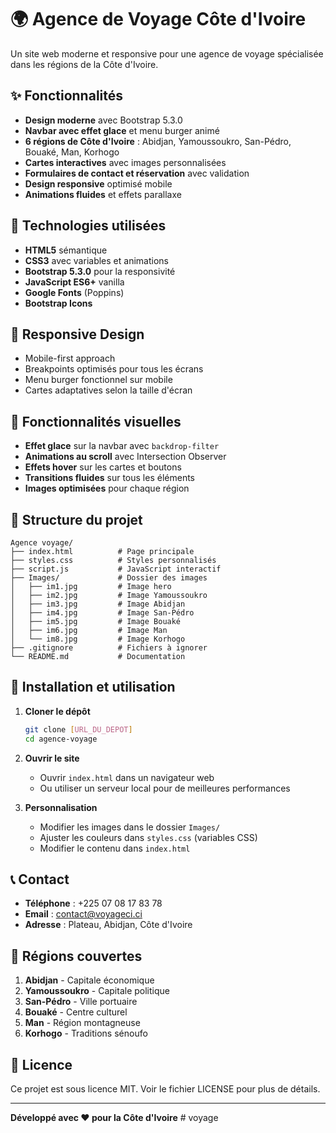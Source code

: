 # 🌍 Agence de Voyage Côte d'Ivoire

Un site web moderne et responsive pour une agence de voyage spécialisée dans les régions de la Côte d'Ivoire.

## ✨ Fonctionnalités

- **Design moderne** avec Bootstrap 5.3.0
- **Navbar avec effet glace** et menu burger animé
- **6 régions de Côte d'Ivoire** : Abidjan, Yamoussoukro, San-Pédro, Bouaké, Man, Korhogo
- **Cartes interactives** avec images personnalisées
- **Formulaires de contact et réservation** avec validation
- **Design responsive** optimisé mobile
- **Animations fluides** et effets parallaxe

## 🚀 Technologies utilisées

- **HTML5** sémantique
- **CSS3** avec variables et animations
- **Bootstrap 5.3.0** pour la responsivité
- **JavaScript ES6+** vanilla
- **Google Fonts** (Poppins)
- **Bootstrap Icons**

## 📱 Responsive Design

- Mobile-first approach
- Breakpoints optimisés pour tous les écrans
- Menu burger fonctionnel sur mobile
- Cartes adaptatives selon la taille d'écran

## 🎨 Fonctionnalités visuelles

- **Effet glace** sur la navbar avec `backdrop-filter`
- **Animations au scroll** avec Intersection Observer
- **Effets hover** sur les cartes et boutons
- **Transitions fluides** sur tous les éléments
- **Images optimisées** pour chaque région

## 📁 Structure du projet

```
Agence voyage/
├── index.html          # Page principale
├── styles.css          # Styles personnalisés
├── script.js           # JavaScript interactif
├── Images/             # Dossier des images
│   ├── im1.jpg         # Image hero
│   ├── im2.jpg         # Image Yamoussoukro
│   ├── im3.jpg         # Image Abidjan
│   ├── im4.jpg         # Image San-Pédro
│   ├── im5.jpg         # Image Bouaké
│   ├── im6.jpg         # Image Man
│   └── im8.jpg         # Image Korhogo
├── .gitignore          # Fichiers à ignorer
└── README.md           # Documentation
```

## 🚀 Installation et utilisation

1. **Cloner le dépôt**
   ```bash
   git clone [URL_DU_DEPOT]
   cd agence-voyage
   ```

2. **Ouvrir le site**
   - Ouvrir `index.html` dans un navigateur web
   - Ou utiliser un serveur local pour de meilleures performances

3. **Personnalisation**
   - Modifier les images dans le dossier `Images/`
   - Ajuster les couleurs dans `styles.css` (variables CSS)
   - Modifier le contenu dans `index.html`

## 📞 Contact

- **Téléphone** : +225 07 08 17 83 78
- **Email** : contact@voyageci.ci
- **Adresse** : Plateau, Abidjan, Côte d'Ivoire

## 🎯 Régions couvertes

1. **Abidjan** - Capitale économique
2. **Yamoussoukro** - Capitale politique
3. **San-Pédro** - Ville portuaire
4. **Bouaké** - Centre culturel
5. **Man** - Région montagneuse
6. **Korhogo** - Traditions sénoufo

## 📄 Licence

Ce projet est sous licence MIT. Voir le fichier LICENSE pour plus de détails.

---

**Développé avec ❤️ pour la Côte d'Ivoire**
#   v o y a g e  
 